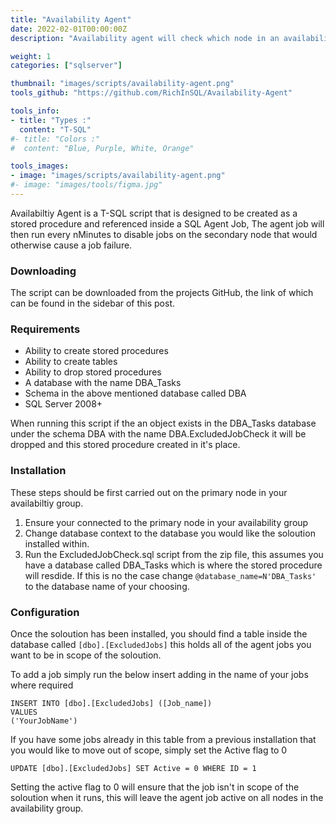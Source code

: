```yaml
---
title: "Availability Agent"
date: 2022-02-01T00:00:00Z
description: "Availability agent will check which node in an availability group is master and disable jobs on secondary nodes."

weight: 1
categories: ["sqlserver"]

thumbnail: "images/scripts/availability-agent.png"
tools_github: "https://github.com/RichInSQL/Availability-Agent"

tools_info:
- title: "Types :"
  content: "T-SQL"
#- title: "Colors :"
#  content: "Blue, Purple, White, Orange"

tools_images:
- image: "images/scripts/availability-agent.png"
#- image: "images/tools/figma.jpg"
---
```


Availabiltiy Agent is a T-SQL script that is designed to be created as a stored procedure and referenced inside a SQL Agent Job, 
The agent job will then run every nMinutes to disable jobs on the secondary node that would otherwise cause a job failure.

### Downloading

The script can be downloaded from the projects GitHub, the link of which can be found in the sidebar of this post.

### Requirements


- Ability to create stored procedures
- Ability to create tables
- Ability to drop stored procedures
- A database with the name DBA_Tasks
- Schema in the above mentioned database called DBA
- SQL Server 2008+

When running this script if the an object exists in the DBA_Tasks database under the schema DBA with the name DBA.ExcludedJobCheck it will be dropped and this stored procedure created in it's place.

### Installation 

These steps should be first carried out on the primary node in your availabiltiy group.

1. Ensure your connected to the primary node in your availability group
2. Change database context to the database you would like the soloution installed within.
3. Run the ExcludedJobCheck.sql script from the zip file, this assumes you have a database called DBA_Tasks which is where the stored procedure will resdide. If this is no the case change ```@database_name=N'DBA_Tasks'``` to the database name of your choosing. 

### Configuration

Once the soloution has been installed, you should find a table inside the database called ```[dbo].[ExcludedJobs]``` this holds all of the agent jobs you want to be in scope of the soloution. 

To add a job simply run the below insert adding in the name of your jobs where required

```
INSERT INTO [dbo].[ExcludedJobs] ([Job_name])
VALUES
('YourJobName')
```

If you have some jobs already in this table from a previous installation that you would like to move out of scope, simply set the Active flag to 0 

```
UPDATE [dbo].[ExcludedJobs] SET Active = 0 WHERE ID = 1
```

Setting the active flag to 0 will ensure that the job isn't in scope of the soloution when it runs, this will leave the agent job active on all nodes in the availability group.